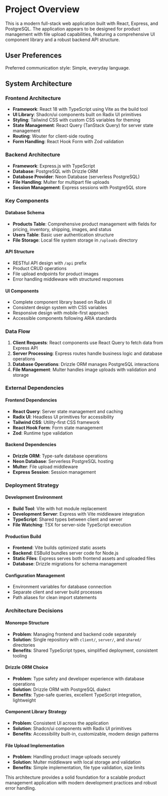 # Project Overview

This is a modern full-stack web application built with React, Express, and PostgreSQL. The application appears to be designed for product management with file upload capabilities, featuring a comprehensive UI component library and a robust backend API structure.

## User Preferences

Preferred communication style: Simple, everyday language.

## System Architecture

### Frontend Architecture
- **Framework**: React 18 with TypeScript using Vite as the build tool
- **UI Library**: Shadcn/ui components built on Radix UI primitives
- **Styling**: Tailwind CSS with custom CSS variables for theming
- **State Management**: React Query (TanStack Query) for server state management
- **Routing**: Wouter for client-side routing
- **Form Handling**: React Hook Form with Zod validation

### Backend Architecture
- **Framework**: Express.js with TypeScript
- **Database**: PostgreSQL with Drizzle ORM
- **Database Provider**: Neon Database (serverless PostgreSQL)
- **File Handling**: Multer for multipart file uploads
- **Session Management**: Express sessions with PostgreSQL store

### Key Components

#### Database Schema
- **Products Table**: Comprehensive product management with fields for pricing, inventory, shipping, images, and status
- **Users Table**: Basic user authentication structure
- **File Storage**: Local file system storage in `/uploads` directory

#### API Structure
- RESTful API design with `/api` prefix
- Product CRUD operations
- File upload endpoints for product images
- Error handling middleware with structured responses

#### UI Components
- Complete component library based on Radix UI
- Consistent design system with CSS variables
- Responsive design with mobile-first approach
- Accessible components following ARIA standards

### Data Flow
1. **Client Requests**: React components use React Query to fetch data from Express API
2. **Server Processing**: Express routes handle business logic and database operations
3. **Database Operations**: Drizzle ORM manages PostgreSQL interactions
4. **File Management**: Multer handles image uploads with validation and storage

### External Dependencies

#### Frontend Dependencies
- **React Query**: Server state management and caching
- **Radix UI**: Headless UI primitives for accessibility
- **Tailwind CSS**: Utility-first CSS framework
- **React Hook Form**: Form state management
- **Zod**: Runtime type validation

#### Backend Dependencies
- **Drizzle ORM**: Type-safe database operations
- **Neon Database**: Serverless PostgreSQL hosting
- **Multer**: File upload middleware
- **Express Session**: Session management

### Deployment Strategy

#### Development Environment
- **Build Tool**: Vite with hot module replacement
- **Development Server**: Express with Vite middleware integration
- **TypeScript**: Shared types between client and server
- **File Watching**: TSX for server-side TypeScript execution

#### Production Build
- **Frontend**: Vite builds optimized static assets
- **Backend**: ESBuild bundles server code for Node.js
- **Static Files**: Express serves both frontend assets and uploaded files
- **Database**: Drizzle migrations for schema management

#### Configuration Management
- Environment variables for database connection
- Separate client and server build processes
- Path aliases for clean import statements

### Architecture Decisions

#### Monorepo Structure
- **Problem**: Managing frontend and backend code separately
- **Solution**: Single repository with `client/`, `server/`, and `shared/` directories
- **Benefits**: Shared TypeScript types, simplified deployment, consistent tooling

#### Drizzle ORM Choice
- **Problem**: Type safety and developer experience with database operations
- **Solution**: Drizzle ORM with PostgreSQL dialect
- **Benefits**: Type-safe queries, excellent TypeScript integration, lightweight

#### Component Library Strategy
- **Problem**: Consistent UI across the application
- **Solution**: Shadcn/ui components with Radix UI primitives
- **Benefits**: Accessibility built-in, customizable, modern design patterns

#### File Upload Implementation
- **Problem**: Handling product image uploads securely
- **Solution**: Multer middleware with local storage and validation
- **Benefits**: Simple implementation, file type validation, size limits

This architecture provides a solid foundation for a scalable product management application with modern development practices and robust error handling.